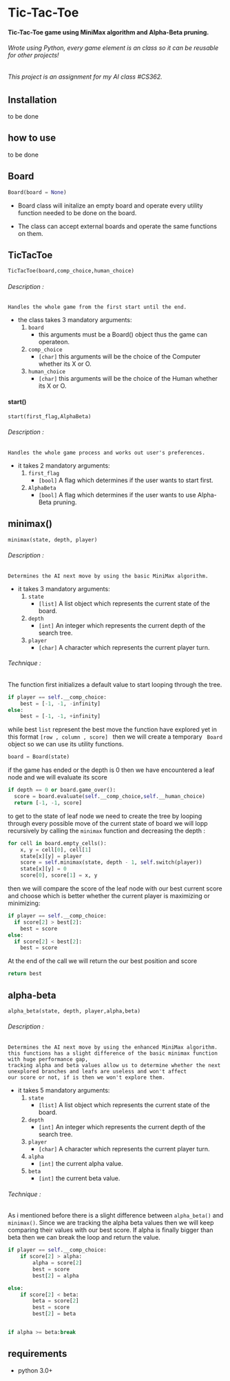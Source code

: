 # Tic-Tac-Toe
#### Tic-Tac-Toe game using MiniMax algorithm and Alpha-Beta pruning.
###### Wrote using Python, every game element is an class so it can be reusable for other projects!
###### This project is an assignment for my AI class #CS362.
## Installation
to be done
## how to use
to be done
## Board
```python
Board(board = None)
```
- Board class will initalize an empty board
and operate every utility function needed
to be done on the board.

- The class can accept external boards and operate the same functions on them.

## TicTacToe
```python
TicTacToe(board,comp_choice,human_choice)
```
###### Description :
    Handles the whole game from the first start until the end.
- the class takes 3 mandatory arguments:
    1. ```board``` 
        - this arguments must be  a Board() object thus the game can operateon. 
    2. ```comp_choice``` 
        - ```[char]``` this arguments will be the choice of the Computer whether its X or O.
    3. ```human_choice``` 
        - ```[char]``` this arguments will be the choice of the Human whether its X or O.
    
#### start()
```python 
start(first_flag,AlphaBeta)
```
###### Description :
    Handles the whole game process and works out user's preferences.
- it takes 2 mandatory arguments:
    1. ```first_flag``` 
        - ```[bool]``` A flag which determines if the user wants to start first.
    2. ```AlphaBeta``` 
        - ```[bool]``` A flag which determines if the user wants to use Alpha-Beta pruning.

## minimax()
```python 
minimax(state, depth, player)
```
###### Description :
    Determines the AI next move by using the basic MiniMax algorithm.
- it takes 3 mandatory arguments:
    1. ```state``` 
        - ```[list]``` A list object which represents the current state of the board.
    2. ```depth``` 
        - ```[int]``` An integer which represents the current depth of the search tree.
    3. ```player``` 
        - ```[char]``` A character which represents the current player turn.
###### Technique :
The function first initializes a default value to start looping through the tree.
```python 
if player == self.__comp_choice:
    best = [-1, -1, -infinity]
else:
    best = [-1, -1, +infinity]
```
while best ```list``` represent the best move the function have explored yet in this format 
```[row , column , score] ```
then we will create a temporary
``` Board``` object so we can use its utility functions.
```python
board = Board(state)
```
if the game has ended or the depth is 0 then we have encountered a leaf node and we will evaluate its score 
```python 
if depth == 0 or board.game_over():
  score = board.evaluate(self.__comp_choice,self.__human_choice)
  return [-1, -1, score]
```
to get to the state of leaf node we need to create the tree by looping through every possible move of the current state of board
we will lopp recursively by calling the ```minimax``` function and decreasing the depth : 
```python 
for cell in board.empty_cells():
    x, y = cell[0], cell[1]
    state[x][y] = player
    score = self.minimax(state, depth - 1, self.switch(player))
    state[x][y] = 0
    score[0], score[1] = x, y
```
then we will compare the score of the leaf node with our best current score and choose which is better whether the current player is maximizing or minimizing:
```python 
if player == self.__comp_choice:
  if score[2] > best[2]:
    best = score  
else:
  if score[2] < best[2]:
    best = score  
```
At the end of the call we will return the our best position and score
```python 
return best
```
## alpha-beta
```python 
alpha_beta(state, depth, player,alpha,beta)
```
###### Description :
    Determines the AI next move by using the enhanced MiniMax algorithm.
    this functions has a slight difference of the basic minimax function with huge performance gap,
    tracking alpha and beta values allow us to determine whether the next unexplored branches and leafs are useless and won't affect
    our score or not, if is then we won't explore them.
- it takes 5 mandatory arguments:
    1. ```state``` 
        - ```[list]``` A list object which represents the current state of the board.
    2. ```depth``` 
        - ```[int]``` An integer which represents the current depth of the search tree.
    3. ```player``` 
        - ```[char]``` A character which represents the current player turn.
    4. ```alpha``` 
        - ```[int]``` the current alpha value.
    5. ```beta``` 
        - ```[int]``` the current beta value.
###### Technique :
As i mentioned before there is a slight difference between ``` alpha_beta() ``` and ``` minimax() ```.
Since we are tracking the alpha beta values then we will keep comparing their values with our best score.
If alpha is finally bigger than beta then we can break the loop and return the value.
```python 
if player == self.__comp_choice:
    if score[2] > alpha:
        alpha = score[2]
        best = score
        best[2] = alpha

else:
    if score[2] < beta:
        beta = score[2]
        best = score
        best[2] = beta


if alpha >= beta:break


```
## requirements 
* python 3.0+
